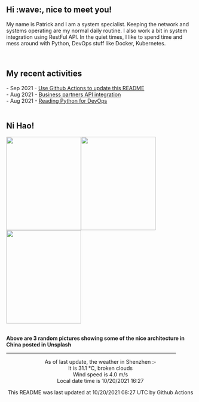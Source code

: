 <h2> Hi :wave:, nice to meet you! </h2>

<!-- <img align='right' src="https://media.giphy.com/media/3o6ZsWiPs8bx32YWyY/giphy.gif" width="300" /> -->

<p alight="left">My name is Patrick and I am a system specialist. Keeping the network and systems operating are my normal daily routine. I also work a bit in system integration using RestFul API. In the quiet times, I like to spend time and mess around with Python, DevOps stuff like Docker, Kubernetes.</p>
<br>
<h2>My recent activities</h2>
<!-- Activities start -->
- Sep 2021 - <a href='https://docs.github.com/en/actions' target='_blank'>Use Github Actions to update this README</a><br>
- Aug 2021 - <a href='#' target='_blank'>Business partners API integration</a><br>
- Aug 2021 - <a href='https://book.douban.com/subject/34787347/' target='_blank'>Reading Python for DevOps</a><br><!-- Activities end -->
<br>

<h2><b>Ni Hao!</b></h2>
<p>
<img width="200" height="250" src="https://images.unsplash.com/photo-1555088835-68bc7c180511?crop=entropy&cs=tinysrgb&fit=max&fm=jpg&ixid=MnwyNjYzMzV8MHwxfHJhbmRvbXx8fHx8fHx8fDE2MzQ1NDk2Nzg&ixlib=rb-1.2.1&q=80&w=200&h=250" /><img width="200" height="250" src="https://images.unsplash.com/photo-1583560773244-4f395585bf32?crop=entropy&cs=tinysrgb&fit=max&fm=jpg&ixid=MnwyNjYzMzV8MHwxfHJhbmRvbXx8fHx8fHx8fDE2MzQ1NDk2Nzg&ixlib=rb-1.2.1&q=80&w=200&h=250" /><img width="200" height="250" src="https://images.unsplash.com/photo-1513345407170-3f7ecd3b7d74?crop=entropy&cs=tinysrgb&fit=max&fm=jpg&ixid=MnwyNjYzMzV8MHwxfHJhbmRvbXx8fHx8fHx8fDE2MzQ1NDk2Nzg&ixlib=rb-1.2.1&q=80&w=200" /></p>
<br>
<b>Above are 3 random pictures showing some of the nice architecture in China posted in Unsplash</b>

<hr size='8' width='90%'>

<!-- Weather start -->
<p align="center">As of last update, the weather in Shenzhen :-<br>
It is 31.1 &#8451;, broken clouds<br>
Wind speed is 4.0 m/s<br>
Local date time is 10/20/2021 16:27<br></p><!-- Weather end -->
<!-- Updatetime start -->
<p align="center">This README was last updated at 10/20/2021 08:27 UTC by Github Actions</p><!-- Updatetime end -->